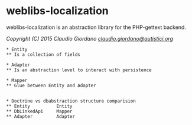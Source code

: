# weblibs-localization

weblibs-localization is an abstraction library for the PHP-gettext backend.

*Copyright (C) 2015 Claudio Giordano <claudio.giordano@autistici.org>*



    * Entity
    ** Is a collection of fields

    * Adapter
    ** Is an abstraction level to interact with persistence

    * Mapper
    ** Glue between Entity and Adapter


    * Doctrine vs dbabstraction structure comparision
    ** Entity          Entity
    ** DbLinkedApi     Mapper
    ** Adapter         Adapter
